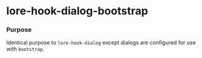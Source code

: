 # lore-hook-dialog-bootstrap

### Purpose

Identical purpose to `lore-hook-dialog` except dialogs are configured for use with `bootstrap`.

